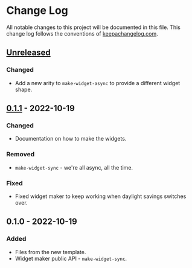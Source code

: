 # Change Log
All notable changes to this project will be documented in this file. This change log follows the conventions of [keepachangelog.com](http://keepachangelog.com/).

## [Unreleased]
### Changed
- Add a new arity to `make-widget-async` to provide a different widget shape.

## [0.1.1] - 2022-10-19
### Changed
- Documentation on how to make the widgets.

### Removed
- `make-widget-sync` - we're all async, all the time.

### Fixed
- Fixed widget maker to keep working when daylight savings switches over.

## 0.1.0 - 2022-10-19
### Added
- Files from the new template.
- Widget maker public API - `make-widget-sync`.

[Unreleased]: https://github.com/your-name/first_semester_clojure/compare/0.1.1...HEAD
[0.1.1]: https://github.com/your-name/first_semester_clojure/compare/0.1.0...0.1.1

